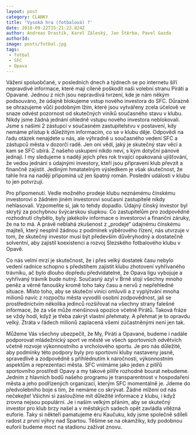```yaml
---
layout: post
category: CLANKY
title: 'Vysoká hra (fotbalová) ?'
date: 2018-09-22T15:21:23.824Z
author: Andreas Drastík, Karel Záleský, Jan Štěrba, Pavel Gazda
authorId: 
image: posts/fotbal.jpg
tags: 
 - fotbal
 - SFC
 - Opava
---
```

Vážení spoluobčané, v posledních dnech a týdnech se po internetu šíří nepravdivé informace, které mají cíleně poškodit naši volební stranu Piráti a Opavané. Jednou z nich jsou nepravdivá tvrzení, kde je nám někým podsouváno, že údajně blokujeme vstup nového investora do SFC. Důrazně se ohrazujeme vůči podobným lžím, které jsou vytvářeny zcela účelově ve snaze odvést pozornost od skutečných viníků současného stavu v klubu. Nikdy jsme žádná jednání ohledně vstupu nového investora neblokovali. Jsme s našimi 2 zástupci v současném zastupitelstvu v postavení, kdy nemáme přístup k důležitým informacím, co se v klubu děje. Odpovědi na řadu otázek nenajdete u nás, ale výhradně u současného vedení SFC a zástupců města v dozorčí radě. Jen oni vědí, jaký je skutečný stav věcí a kam se SFC ubírá. Z našeho uskupení nikdo neví, s kým dotyční pánové jednají. I my sledujeme s nadějí jejich přes rok trvající opakovaná ujišťování, že vedou  jednání s údajnými investory, kteří jsou připraveni klub převzít a finančně zajistit. Jediným hmatatelným výsledkem je však skutečnost, že tahle hra na naději připomíná už jen špatný román. Poslední události v klubu to jen potvrzují. 

Pro připomenutí. Vedle možného prodeje klubu neznámému čínskému investorovi o žádném jiném investorovi současní zastupitelé nikdy nehlasovali. Vzpomeňte si, jak to tehdy dopadlo. Údajný čínský investor byl skrytý za pochybnou švýcarskou slupkou. Co zastupitelům pro zodpovědné rozhodnutí chybělo, byly jakékoliv informace o investorovi a finanční záruky, že na to má. A právě neblahá zkušenost z „prodeje“ údajnému čínskému majiteli, který nesplnil žádnou z podmínek výběrového řízení, nás utvrzuje v tom, že skutečný investor musí být především důvěryhodný a dostatečně solventní, aby zajistil koexistenci a rozvoj Slezského fotbalového klubu v Opavě.

Co nás velmi mrzí je skutečnost, že i přes velký dostatek času nebylo vedení radnice schopno s předstihem zajistit klubu zhotovení vyhřívaného trávníku, ač bylo dlouho dopředu předvídatelné, že Opava ligu vybojuje a vyhřívaný trávník bude nutný. Současný azyl v Brně stojí všechny mnoho peněz a věrné fanoušky kromě toho taky času a nervů z nepřehledné situace. Místo toho, aby se skuteční viníci omluvili a z vyplýtvání mnoha milionů navíc z rozpočtu města vyvodili osobní zodpovědnost, jali se prostřednictvím několika jedinců rozšiřovat na všechny strany falešné informace, že za vše může menšinová opozice včetně Pirátů. Taková fráze se vždy hodí, když je třeba zakrýt vlastní přehmaty. A přehmat je to opravdu velký. Ztráta v řádech milionů zaplacená všemi zúčastněnými není jen tak.

Můžeme Vás všechny ubezpečit, že My, Piráti a Opavané, budeme i nadále podporovat mládežnický sport ve městě ve všech sportovních odvětvích včetně rozvoje výkonnostního a vrcholového sportu. Je pro nás důležité, aby podmínky této podpory byly pro sportovní kluby nastaveny jasně, spravedlivě a zodpovědně s přihlédnutím k náročnosti, výkonnostním aspektům a reprezentaci města. SFC vnímáme jako jeden z pilířů sportovního prostředí Opavy a my takové pilíře rozhodně bourat nebudeme. Jedním z hlavních bodů našeho programu je transparentnost v hospodaření města a jeho podřízených organizací, kterým SFC momentálně je. Jdeme do předvolebního boje s tím, že nemáme co skrývat. Žádné mlžení od nás nečekejte! Všichni si zasloužíme mít důležité informace z klubu, i když zrovna nejsou populární. Je i našim velkým přáním, aby se skutečný investor pro klub brzy našel a v městských sadech opět zavládla vítězná euforie. Taky si někteří pamatujeme éru Kaučuku, kdy jsme společně sdíleli radost z první výhry nad Spartou. Těšíme se na okamžiky, kdy podobnou euforii budeme moct na stadionu zažívat znovu.




